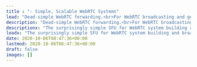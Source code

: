 ```yaml
---
title : "- Simple, Scalable WebRTC Systems"
lead: "Dead-simple WebRTC forwarding.<br>For WebRTC broadcasting and general use."
description: "Dead-simple WebRTC forwarding.<br>For WebRTC broadcasting and general use."
descriptionx: "The surprisingly simple SFU for WebRTC system building and broadcasting."
leadx: "The surprisingly simple SFU for WebRTC system building and broadcasting."
date: 2020-10-06T08:47:36+00:00
lastmod: 2020-10-06T08:47:36+00:00
draft: false
images: []
---
```

